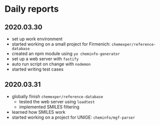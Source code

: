 # Daily reports

## 2020.03.30

- set up work environment
- started working on a small project for Firmenich: `chemexper/reference-database`
- created an npm module using `yo cheminfo-generator`
- set up a web server with `fastify`
- auto run script on change with `nodemon`
- started writing test cases

## 2020.03.31

- globally finish `chemexper/reference-database`
    - tested the web server using `loadtest`
    - implemented SMILES filtering
- learned how SMILES work
- started  working on a project for UNIGE: `cheminfo/mgf-parser`